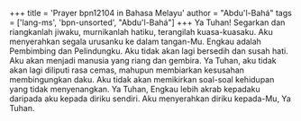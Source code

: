+++
title = 'Prayer bpn12104 in Bahasa Melayu'
author = "Abdu'l-Bahá"
tags = ['lang-ms', 'bpn-unsorted', "Abdu'l-Bahá"]
+++
Ya Tuhan! Segarkan dan riangkanlah  jiwaku, murnikanlah hatiku, terangilah kuasa-kuasaku. Aku menyerahkan segala urusanku ke dalam tangan-Mu. Engkau adalah Pembimbing dan Pelindungku. Aku tidak akan lagi bersedih dan susah hati. Aku akan menjadi manusia yang riang dan gembira. Ya Tuhan, aku tidak akan lagi diliputi rasa cemas, mahupun membiarkan kesusahan membingungkan daku. Aku tidak akan memikirkan soal-soal kehidupan yang tidak menyenangkan. Ya Tuhan, Engkau lebih akrab kepadaku daripada aku kepada diriku sendiri. Aku menyerahkan diriku kepada-Mu, Ya Tuhan.
